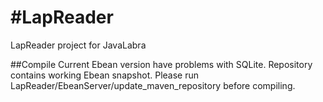 #LapReader
=========

LapReader project for JavaLabra

##Compile
Current Ebean version have problems with SQLite. Repository contains working Ebean snapshot. Please run LapReader/EbeanServer/update_maven_repository before compiling.

